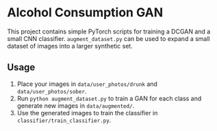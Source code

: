 # Alcohol Consumption GAN

This project contains simple PyTorch scripts for training a DCGAN and a small CNN classifier. `augment_dataset.py` can be used to expand a small dataset of images into a larger synthetic set.

## Usage

1. Place your images in `data/user_photos/drunk` and `data/user_photos/sober`.
2. Run `python augment_dataset.py` to train a GAN for each class and generate new images in `data/augmented/`.
3. Use the generated images to train the classifier in `classifier/train_classifier.py`.

